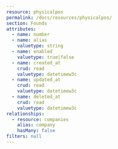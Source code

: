 ```yaml
---
resource: physicalpos
permalink: /docs/resources/physicalpos/
section: Founds
attributes:
  - name: number
  - name: alias
    valuetype: string
  - name: enabled
    valuetype: true|false
  - name: created_at
    crud: read
    valuetype: datetimew3c
  - name: updated_at
    crud: read
    valuetype: datetimew3c
  - name: deleted_at
    crud: read
    valuetype: datetimew3c
relationships:
  - resource: companies
    alias: company
    hasMany: false
filters: null
---
```

